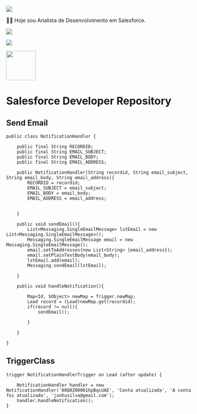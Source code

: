 
<img src="https://media-exp1.licdn.com/dms/image/C4D16AQFBe5q0Rr5OEg/profile-displaybackgroundimage-shrink_200_800/0/1603929596357?e=2147483647&v=beta&t=vHuFpes5cNqUMmIOi7QNzgtuR0fdnM-TaY3e6UVeJYQ">

👨‍💻 Hoje sou Analista de Desenvolvimento em Salesforce.

  <a href="https://www.instagram.com/valteir.jr/" target="_blank"><img src="https://img.shields.io/badge/-Instagram-%23E4405F?style=for-the-badge&logo=instagram&logoColor=white" target="_blank"></a>

  <a href="https://www.linkedin.com/in/valteir-junior-bb722b205/" target="_blank"><img src="https://img.shields.io/badge/-LinkedIn-%230077B5?style=for-the-badge&logo=linkedin&logoColor=white" target="_blank"></a> 

<a href="https://trailblazer.me/id/jsilva288/" target="_blank"><img src="https://trailhead.salesforce.com/assets/trailhead-logo-5d3354441b4d8b97f21075b65e2aea266780d45943bbb36796ac25dc7cf4adc9.svg" width=80px></a>


# Salesforce Developer Repository
## Send Email

``` 
public class NotificationHandler {
    
    public final String RECORDID;
    public final String EMAIL_SUBJECT;
    public final String EMAIL_BODY;
    public final String EMAIL_ADDRESS;
    
    public NotificationHandler(String recordid, String email_subject, String email_body, String email_address){
        RECORDID = recordid;
        EMAIL_SUBJECT = email_subject;
        EMAIL_BODY = email_body;
        EMAIL_ADDRESS = email_address;
        
        
    }
    
    public void sendEmail(){
        List<Messaging.SingleEmailMessage> lstEmail = new List<Messaging.SingleEmailMessage>();
        Messaging.SingleEmailMessage email = new Messaging.SingleEmailMessage();
        email.setToAddresses(new List<String> {email_address});
        email.setPlainTextBody(email_body);
        lstEmail.add(email);
        Messaging.sendEmail(lstEmail);

    }
    
    public void handleNotification(){
        
        Map<Id, SObject> newMap = Trigger.newMap;
        Lead record = (Lead)newMap.get(recordid);
        if(record != null){
            sendEmail();
            
        }
        
    }

}

```
## TriggerClass
```
trigger NotificationHandlerTrigger on Lead (after update) {

    NotificationHandler handler = new NotificationHandler('00Q8Z00001hpBqcUAE', 'Conta atualizada', 'A conta foi atualizada', 'junhusilva@gmail.com');
    handler.handleNotification();
}

```
